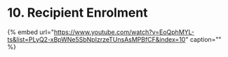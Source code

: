 # 10. Recipient Enrolment

{% embed url="https://www.youtube.com/watch?v=EoQphMYL-ts&list=PLyQ2-xBpWNe5SbNpIzrzeTUnsAsMPBfCF&index=10" caption="" %}

